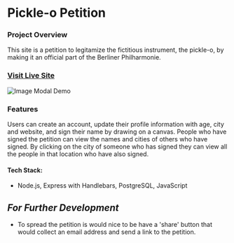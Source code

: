 # Pickle-o Petition

### Project Overview

This site is a petition to legitamize the fictitious instrument, the pickle-o, by making it an official part of the Berliner Philharmonie.

### [Visit Live Site](https://pickle-o.herokuapp.com/)

![](https://github.com/jackrandol/petition/blob/master/registerGuide.gif "Image Modal Demo")

### Features

Users can create an account, update their profile information with age, city and website, and sign their name by drawing on a canvas. People who have signed the petition can view the names and cities of others who have signed. By clicking on the city of someone who has signed they can view all the people in that location who have also signed.

#### Tech Stack:

- Node.js, Express with Handlebars, PostgreSQL, JavaScript

## _For Further Development_

- To spread the petition is would nice to be have a 'share' button that would collect an email address and send a link to the petition.
